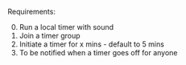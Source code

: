 
Requirements:

0. Run a local timer with sound
1. Join a timer group
2. Initiate a timer for x mins - default to 5 mins
3. To be notified when a timer goes off for anyone

